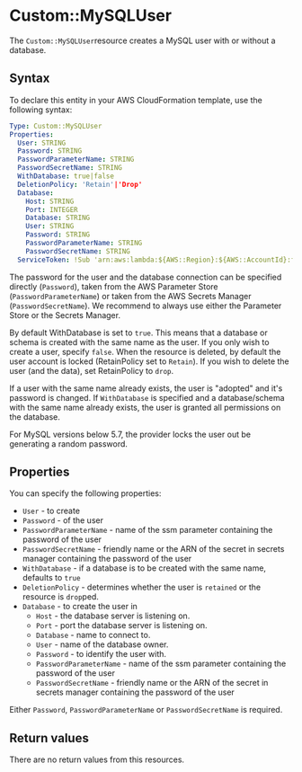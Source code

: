 # Custom::MySQLUser
The `Custom::MySQLUser`resource creates a MySQL user with or without a database.


## Syntax
To declare this entity in your AWS CloudFormation template, use the following syntax:

```yaml
Type: Custom::MySQLUser
Properties:
  User: STRING
  Password: STRING
  PasswordParameterName: STRING
  PasswordSecretName: STRING
  WithDatabase: true|false
  DeletionPolicy: 'Retain'|'Drop'
  Database:
    Host: STRING
    Port: INTEGER
    Database: STRING
    User: STRING
    Password: STRING
    PasswordParameterName: STRING
    PasswordSecretName: STRING
  ServiceToken: !Sub 'arn:aws:lambda:${AWS::Region}:${AWS::AccountId}:function:binxio-cfn-mysql-provider-vpc-${AppVPC}'
```

The password for the user and the database connection can be specified directly (`Password`), taken from the AWS Parameter Store (`PasswordParameterName`) or taken from the AWS Secrets Manager (`PasswordSecretName`). We recommend
to always use either the Parameter Store or the Secrets Manager.

By default WithDatabase is set to `true`. This means that a database or schema is created with the same name as the user. If you only wish to create a user, specify `false`.
When the resource is deleted, by default the user account is locked (RetainPolicy set to `Retain`). If you wish to delete the user (and the data), set RetainPolicy to `drop`.

If a user with the same name already exists, the user is "adopted" and it's password is changed. If `WithDatabase` is specified and a database/schema with the same name 
already exists, the user is granted all permissions on the database.  

For MySQL versions below 5.7, the provider locks the user out be generating a random password.

## Properties
You can specify the following properties:

- `User` - to create
- `Password` - of the user 
- `PasswordParameterName` - name of the ssm parameter containing the password of the user
- `PasswordSecretName` - friendly name or the ARN of the secret in secrets manager containing the password of the user
- `WithDatabase` - if a database is to be created with the same name, defaults to `true`
- `DeletionPolicy` - determines whether the user is `retained` or the resource is `drop`ped.
- `Database` - to create the user in
    - `Host` - the database server is listening on.
    - `Port` - port the database server is listening on.
    - `Database` - name to connect to.
    - `User` - name of the database owner.
    - `Password` - to identify the user with. 
    - `PasswordParameterName` - name of the ssm parameter containing the password of the user
    - `PasswordSecretName` - friendly name or the ARN of the secret in secrets manager containing the password of the user

Either `Password`, `PasswordParameterName` or `PasswordSecretName` is required.

## Return values
There are no return values from this resources.

